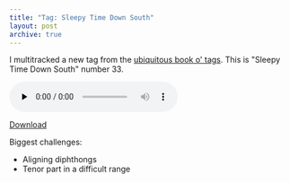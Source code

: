 ```yaml
---
title: "Tag: Sleepy Time Down South"
layout: post
archive: true
---
```


I multitracked a new tag from the <a href="http://www.stampedecitychorus.com/classic_tags_men2.pdf">ubiquitous book o' tags</a>. This is "Sleepy Time Down South" number 33.

<audio id="wp_mep_42" src="{{ site.url }}/uploads/2008/12/when-its-sleepy-time-down-south1.mp3" type="audio/mp3"    controls="controls" preload="none"  ></audio>

<a href="{{ site.url }}/uploads/2008/12/when-its-sleepy-time-down-south1.mp3">Download</a>

Biggest challenges:
<ul>
	<li>Aligning diphthongs</li>
	<li>Tenor part in a difficult range</li>
</ul>
